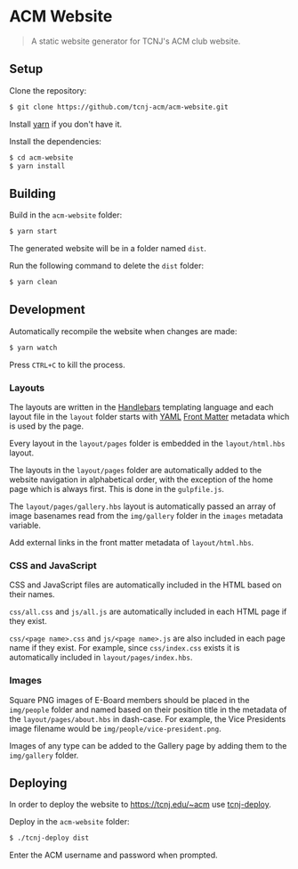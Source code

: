 # ACM Website

> A static website generator for TCNJ's ACM club website.

## Setup

Clone the repository:

```sh
$ git clone https://github.com/tcnj-acm/acm-website.git
```

Install [yarn](https://yarnpkg.com) if you don't have it.

Install the dependencies:

```sh
$ cd acm-website
$ yarn install
```

## Building

Build in the `acm-website` folder:

```sh
$ yarn start
```

The generated website will be in a folder named `dist`.

Run the following command to delete the `dist` folder:

```sh
$ yarn clean
```

## Development

Automatically recompile the website when changes are made:

```sh
$ yarn watch
```

Press `CTRL+C` to kill the process.

### Layouts

The layouts are written in the [Handlebars](http://handlebarsjs.com) templating language
and each layout file in the `layout` folder starts with [YAML](http://yaml.org) [Front Matter](https://jekyllrb.com/docs/front-matter) metadata which is used by the page.

Every layout in the `layout/pages` folder is embedded in the `layout/html.hbs` layout.

The layouts in the `layout/pages` folder are automatically added to the website navigation in alphabetical order, with the exception of the home page which is always first.
This is done in the `gulpfile.js`.

The `layout/pages/gallery.hbs` layout is automatically passed an array of image basenames read from the `img/gallery` folder in the `images` metadata variable.

Add external links in the front matter metadata of `layout/html.hbs`.

### CSS and JavaScript

CSS and JavaScript files are automatically included in the HTML based on their names.

`css/all.css` and `js/all.js` are automatically included in each HTML page if they exist.

`css/<page name>.css` and `js/<page name>.js` are also included in each page name if they exist.
For example, since `css/index.css` exists it is automatically included in `layout/pages/index.hbs`.

### Images

Square PNG images of E-Board members should be placed in the `img/people` folder and named based on their position title in the
metadata of the `layout/pages/about.hbs` in dash-case. For example, the Vice Presidents image filename would be `img/people/vice-president.png`.

Images of any type can be added to the Gallery page by adding them to the `img/gallery` folder.

## Deploying

In order to deploy the website to https://tcnj.edu/~acm use [tcnj-deploy](https://github.com/TomerAberbach/tcnj-deploy).

Deploy in the `acm-website` folder:

```sh
$ ./tcnj-deploy dist
```

Enter the ACM username and password when prompted.
